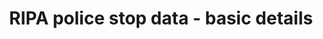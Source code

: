---
title: "RIPA police stop data - basic details"
menu:
    main:
        name: "RIPA police stop data - basic details"
        parent: Data
colorbar: green
departments: 
    - Police
categories:
    - Public Safety
resources:
  - name: "Stop details"
    url: >-
      https://seshat.datasd.org/police_ripa_stops/ripa_stops_datasd.csv
    format: csv
    filter: "Full dataset"
    bytes: <no value>
    weight: 0
    filterGroup:
      - none
popularity: 0
summary: "All stops made by the San Diego Police Department."
described_by: https://seshat.datasd.org/police_ripa_stops/ripa_stops_dictionary_datasd.csv
date_issued: 2019-04-16
date_updated: 2023-07-19T11:35:29-0700
update_frequency: R/P3M
license: http://www.opendefinition.org/licenses/odc-pddl
maintainer: City of San Diego
maintainer_email: data@sandiego.gov
---